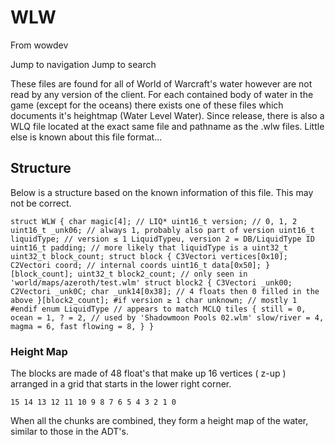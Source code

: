 # WLW

From wowdev

Jump to navigation Jump to search

These files are found for all of World of Warcraft's water however are not read by any version of the client. For each contained body of water in the game (except for the oceans) there exists one of these files which documents it's heightmap (Water Level Water). Since release, there is also a WLQ file located at the exact same file and pathname as the .wlw files. Little else is known about this file format...

## Structure

Below is a structure based on the known information of this file. This may not be correct.

```
struct WLW { char magic[4]; // LIQ* uint16_t version; // 0, 1, 2 uint16_t _unk06; // always 1, probably also part of version uint16_t liquidType; // version ≤ 1 LiquidTypeu, version 2 = DB/LiquidType ID uint16_t padding; // more likely that liquidType is a uint32_t uint32_t block_count; struct block { C3Vectori vertices[0x10]; C2Vectori coord; // internal coords uint16_t data[0x50]; }[block_count]; uint32_t block2_count; // only seen in 'world/maps/azeroth/test.wlm' struct block2 { C3Vectori _unk00; C2Vectori _unk0C; char _unk14[0x38]; // 4 floats then 0 filled in the above }[block2_count]; #if version ≥ 1 char unknown; // mostly 1 #endif enum LiquidType // appears to match MCLQ tiles { still = 0, ocean = 1, ? = 2, // used by 'Shadowmoon Pools 02.wlm' slow/river = 4, magma = 6, fast flowing = 8, } }
```

### Height Map

The blocks are made of 48 float's that make up 16 vertices ( z-up ) arranged in a grid that starts in the lower right corner.

```
15 14 13 12 11 10 9 8 7 6 5 4 3 2 1 0
```

When all the chunks are combined, they form a height map of the water, similar to those in the ADT's.